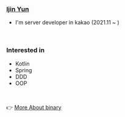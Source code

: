 ### [Ijin Yun](https://velog.io/@483759)
- I'm server developer in kakao (2021.11 ~ )

<br>

### Interested in

- Kotlin
- Spring
- DDD
- OOP

<br>

👉 [More About binary](https://bottlenose-goldfish-b8c.notion.site/2e45eba5229349ccbabe6d57b65d4805)

